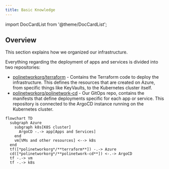 ```yaml
---
title: Basic Knowledge
---
```

import DocCardList from '@theme/DocCardList';

## Overview

This section explains how we organized our infrastructure.

Everything regarding the deployment of apps and services is divided into two repositories:

- [polinetworkorg/terraform](https://github.com/polinetworkorg/terraform) - Contains the Terraform code to deploy the infrastructure. This defines the resources that are created on Azure, from specific things like KeyVaults, to the Kubernetes cluster itself.
- [polinetworkorg/polinetwork-cd](https://github.com/polinetworkorg/polinetwork-cd) - Our GitOps repo, contains the manifests that define deployments specific for each app or service. This repository is connected to the ArgoCD instance running on the Kubernetes cluster.

```mermaid
flowchart TD
  subgraph Azure
    subgraph k8s[K8S cluster]
      ArgoCD -.-> app[Apps and Services]
    end
    vm[VMs and other resources] <--> k8s
  end
  tf([*polinetworkorg*/**terraform**]) -.-> Azure
  cd([*polinetworkorg*/**polinetwork-cd**]) <-.-> ArgoCD
  tf -.-> vm
  tf -.-> k8s
```

<!-- markdownlint-disable-next-line -->
<DocCardList />

